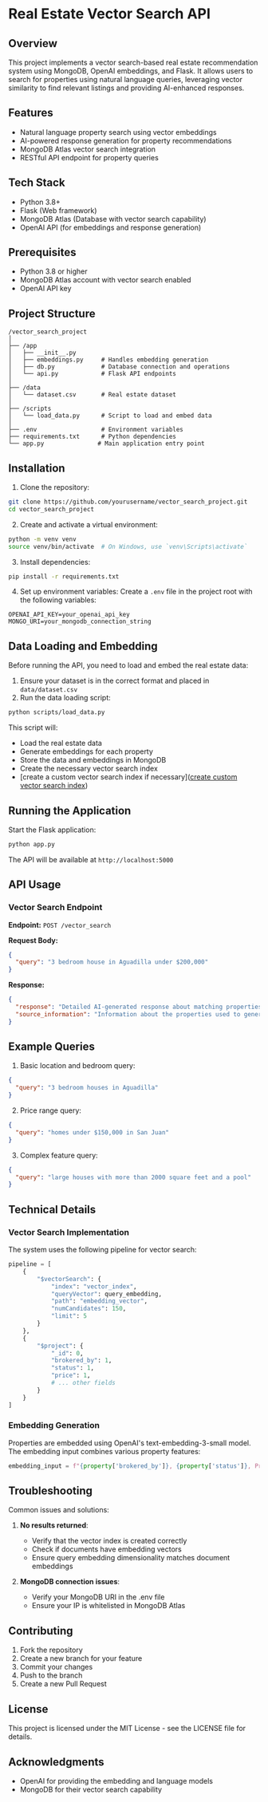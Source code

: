 # Real Estate Vector Search API

## Overview
This project implements a vector search-based real estate recommendation system using MongoDB, OpenAI embeddings, and Flask. It allows users to search for properties using natural language queries, leveraging vector similarity to find relevant listings and providing AI-enhanced responses.

## Features
- Natural language property search using vector embeddings
- AI-powered response generation for property recommendations
- MongoDB Atlas vector search integration
- RESTful API endpoint for property queries

## Tech Stack
- Python 3.8+
- Flask (Web framework)
- MongoDB Atlas (Database with vector search capability)
- OpenAI API (for embeddings and response generation)

## Prerequisites
- Python 3.8 or higher
- MongoDB Atlas account with vector search enabled
- OpenAI API key

## Project Structure
```
/vector_search_project
│
├── /app
│   ├── __init__.py
│   ├── embeddings.py     # Handles embedding generation
│   ├── db.py             # Database connection and operations
│   └── api.py            # Flask API endpoints
│
├── /data
│   └── dataset.csv       # Real estate dataset
│
├── /scripts
│   └── load_data.py      # Script to load and embed data
│
├── .env                  # Environment variables
├── requirements.txt      # Python dependencies
└── app.py               # Main application entry point
```

## Installation

1. Clone the repository:
```bash
git clone https://github.com/yourusername/vector_search_project.git
cd vector_search_project
```

2. Create and activate a virtual environment:
```bash
python -m venv venv
source venv/bin/activate  # On Windows, use `venv\Scripts\activate`
```

3. Install dependencies:
```bash
pip install -r requirements.txt
```

4. Set up environment variables:
Create a `.env` file in the project root with the following variables:
```
OPENAI_API_KEY=your_openai_api_key
MONGO_URI=your_mongodb_connection_string
```

## Data Loading and Embedding

Before running the API, you need to load and embed the real estate data:

1. Ensure your dataset is in the correct format and placed in `data/dataset.csv`
2. Run the data loading script:
```bash
python scripts/load_data.py
```

This script will:
- Load the real estate data
- Generate embeddings for each property
- Store the data and embeddings in MongoDB
- Create the necessary vector search index
- [create a custom vector search index if necessary]([create custom vector search index](https://www.mongodb.com/developer/products/atlas/using-openai-latest-embeddings-rag-system-mongodb/#step-6--create-a-vector-search-index))

## Running the Application

Start the Flask application:
```bash
python app.py
```

The API will be available at `http://localhost:5000`

## API Usage

### Vector Search Endpoint

**Endpoint:** `POST /vector_search`

**Request Body:**
```json
{
  "query": "3 bedroom house in Aguadilla under $200,000"
}
```

**Response:**
```json
{
  "response": "Detailed AI-generated response about matching properties",
  "source_information": "Information about the properties used to generate the response"
}
```

## Example Queries

1. Basic location and bedroom query:
```json
{
  "query": "3 bedroom houses in Aguadilla"
}
```

2. Price range query:
```json
{
  "query": "homes under $150,000 in San Juan"
}
```

3. Complex feature query:
```json
{
  "query": "large houses with more than 2000 square feet and a pool"
}
```

## Technical Details

### Vector Search Implementation

The system uses the following pipeline for vector search:
```python
pipeline = [
    {
        "$vectorSearch": {
            "index": "vector_index",
            "queryVector": query_embedding,
            "path": "embedding_vector",
            "numCandidates": 150,
            "limit": 5
        }
    },
    {
        "$project": {
            "_id": 0,
            "brokered_by": 1,
            "status": 1,
            "price": 1,
            # ... other fields
        }
    }
]
```

### Embedding Generation

Properties are embedded using OpenAI's text-embedding-3-small model. The embedding input combines various property features:
```python
embedding_input = f"{property['brokered_by']}, {property['status']}, Price: {property['price']}, Beds: {property['bed']}, ..."
```

## Troubleshooting

Common issues and solutions:

1. **No results returned**: 
   - Verify that the vector index is created correctly
   - Check if documents have embedding vectors
   - Ensure query embedding dimensionality matches document embeddings

2. **MongoDB connection issues**: 
   - Verify your MongoDB URI in the .env file
   - Ensure your IP is whitelisted in MongoDB Atlas

## Contributing

1. Fork the repository
2. Create a new branch for your feature
3. Commit your changes
4. Push to the branch
5. Create a new Pull Request

## License

This project is licensed under the MIT License - see the LICENSE file for details.

## Acknowledgments

- OpenAI for providing the embedding and language models
- MongoDB for their vector search capability
